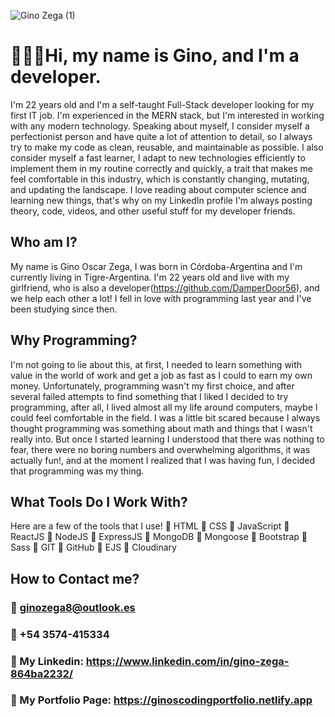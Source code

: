 ![Gino Zega (1)](https://user-images.githubusercontent.com/104650963/173666764-64f1b4ca-fd27-49f7-8dd9-912ec25e335a.png)
# **👨🏻‍💻Hi, my name is Gino, and I'm a developer.**

I'm 22 years old and I'm a self-taught Full-Stack developer looking for my first IT job. I'm experienced in the MERN stack, but I'm interested in working with any modern technology. Speaking about myself, I consider myself a perfectionist person and have quite a lot of attention to detail, so I always try to make my code as clean, reusable, and maintainable as possible. I also consider myself a fast learner, I adapt to new technologies efficiently to implement them in my routine correctly and quickly, a trait that makes me feel comfortable in this industry, which is constantly changing, mutating, and updating the landscape. I love reading about computer science and learning new things, that's why on my LinkedIn profile I'm always posting theory, code, videos, and other useful stuff for my developer friends.
 
 ## **Who am I?**
 
My name is Gino Oscar Zega, I was born in Córdoba-Argentina and I'm currently living in Tigre-Argentina. I'm 22 years old and live with my girlfriend, who is also a developer(https://github.com/DamperDoor56), and we help each other a lot! I fell in love with programming last year and I've been studying since then.

## **Why Programming?**

I'm not going to lie about this, at first, I needed to learn something with value in the world of work and get a job as fast as I could to earn my own money. Unfortunately, programming wasn't my first choice, and after several failed attempts to find something that I liked I decided to try programming, after all, I lived almost all my life around computers, maybe I could feel comfortable in the field. I was a little bit scared because I always thought programming was something about math and things that I wasn't really into. But once I started learning I understood that there was nothing to fear, there were no boring numbers and overwhelming algorithms, it was actually fun!, and at the moment I realized that I was having fun, I decided that programming was my thing.

## **What Tools Do I Work With?**

Here are a few of the tools that I use!
🔹 HTML
🔹 CSS
🔹 JavaScript
🔹 ReactJS
🔹 NodeJS
🔹 ExpressJS
🔹 MongoDB
🔹 Mongoose
🔹 Bootstrap
🔹 Sass
🔹 GIT
🔹 GitHub
🔹 EJS
🔹 Cloudinary

## **How to Contact me?**

### 📧 ginozega8@outlook.es
### 📱 +54 3574-415334
### 💼 My Linkedin: https://www.linkedin.com/in/gino-zega-864ba2232/
### 📁 My Portfolio Page: https://ginoscodingportfolio.netlify.app




